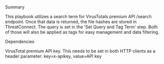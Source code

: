 Summary

This playbook utilizes a search term for VirusTotals premium API /search endpoint. Once that data is returned, the file hashes are stored in ThreatConnect. The query is set in the 'Set Query and Tag Term' step. Both of those will also be applied as tags for easy management and data filtering.

Dependencies

VirusTotal premium API key. This needs to be set in both HTTP clients as a header parameter: key=x-apikey, value=API key